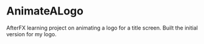 # AnimateALogo

AfterFX learning project on animating a logo for a title screen.
Built the initial version for my logo.
